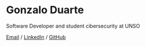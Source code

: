 # Gonzalo Duarte

Software Developer and student cibersecurity at UNSO

[Email](mailto:duartegonzalo96@gmail.com) / [LinkedIn](https://www.linkedin.com/in/duarteng/) / [GitHub](https://github.com/Megaboxt/)

